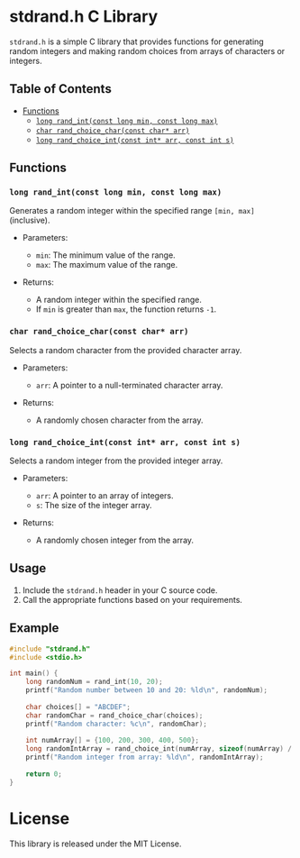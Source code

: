 # stdrand.h C Library

`stdrand.h` is a simple C library that provides functions for generating random integers and making random choices from arrays of characters or integers.

## Table of Contents
- [Functions](#functions)
  - [`long rand_int(const long min, const long max)`](#long-rand_intconst-long-min-const-long-max)
  - [`char rand_choice_char(const char* arr)`](#char-rand_choice_charconst-char-arr)
  - [`long rand_choice_int(const int* arr, const int s)`](#long-rand_choice_intconst-int-arr-const-int-s)

## Functions

### `long rand_int(const long min, const long max)`

Generates a random integer within the specified range `[min, max]` (inclusive).

- Parameters:
  - `min`: The minimum value of the range.
  - `max`: The maximum value of the range.
  
- Returns:
  - A random integer within the specified range.
  - If `min` is greater than `max`, the function returns `-1`.

### `char rand_choice_char(const char* arr)`

Selects a random character from the provided character array.

- Parameters:
  - `arr`: A pointer to a null-terminated character array.
  
- Returns:
  - A randomly chosen character from the array.

### `long rand_choice_int(const int* arr, const int s)`

Selects a random integer from the provided integer array.

- Parameters:
  - `arr`: A pointer to an array of integers.
  - `s`: The size of the integer array.
  
- Returns:
  - A randomly chosen integer from the array.

## Usage

1. Include the `stdrand.h` header in your C source code.
2. Call the appropriate functions based on your requirements.

## Example

```c
#include "stdrand.h"
#include <stdio.h>

int main() {
    long randomNum = rand_int(10, 20);
    printf("Random number between 10 and 20: %ld\n", randomNum);
    
    char choices[] = "ABCDEF";
    char randomChar = rand_choice_char(choices);
    printf("Random character: %c\n", randomChar);
    
    int numArray[] = {100, 200, 300, 400, 500};
    long randomIntArray = rand_choice_int(numArray, sizeof(numArray) / sizeof(int));
    printf("Random integer from array: %ld\n", randomIntArray);
    
    return 0;
}
```
# License
This library is released under the MIT License.

